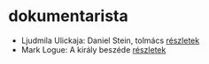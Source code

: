 # dokumentarista

- Ljudmila Ulickaja: Daniel Stein, tolmács [részletek](_details/Ljudmila%20Ulickaja.md#id_1285)
- Mark Logue: A király beszéde [részletek](_details/Mark%20Logue.md#id_298)